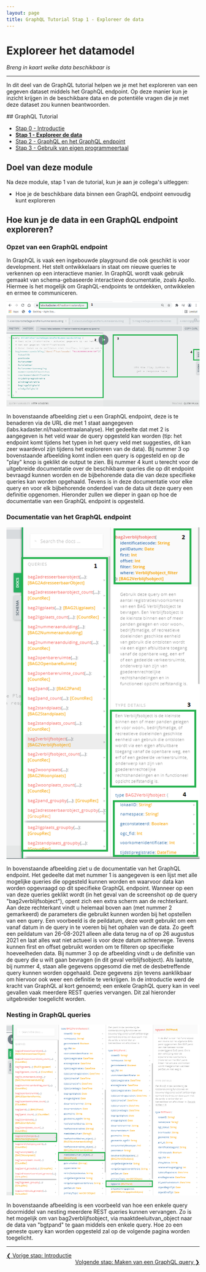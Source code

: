 ```yaml
---
layout: page
title: GraphQL Tutorial Stap 1 - Exploreer de data
---
```


# Exploreer het datamodel

*Breng in kaart welke data beschikbaar is*

***

In dit deel van de GraphQL tutorial helpen we je met het exploreren van een gegeven dataset middels het GraphQL endpoint. Op deze manier kun je inzicht krijgen in de beschikbare data en de potentiële vragen die je met deze dataset zou kunnen beantwoorden.

<div class="textbox" markdown="1">
## GraphQL Tutorial

- [Stap 0 - Introductie](/developer/graphql/tutorial/0-Introductie)
- **[Stap 1 - Exploreer de data](/developer/graphql/tutorial/1-Exploreer-het-datamodel)**
- [Stap 2 - GraphQL en het GraphQL endpoint](/developer/graphql/tutorial/2-graphql-enpoint)
- [Stap 3 - Gebruik van eigen programmeertaal](/developer/graphql/tutorial/3-Gebruik-eigen-programmeertaal)

</div>

## Doel van deze module

Na deze module, stap 1 van de tutorial, kun je aan je collega's uitleggen:

- Hoe je de beschikbare data binnen een GraphQL endpoint eenvoudig kunt exploreren

## Hoe kun je de data in een GraphQL endpoint exploreren?

### Opzet van een GraphQL endpoint

In GraphQL is vaak een ingebouwde playground die ook geschikt is voor development. Het stelt ontwikkelaars in staat om nieuwe queries te verkennen op een interactieve manier. In GraphQL wordt vaak gebruik gemaakt van schema-gebaseerde interactieve documentatie, zoals Apollo. Hiermee is het mogelijk om GraphQL-endpoints te ontdekken, ontwikkelen en ermee te communiceren.

![Developer Index](/assets/images/graphql_endpoint.png)

In bovenstaande afbeelding ziet u een GraphQL endpoint, deze is te benaderen via de URL die met 1 staat aangegeven (labs.kadaster.nl/haalcentraalanalyse). Het gedeelte dat met 2 is aangegeven is het veld waar de query opgesteld kan worden (tip: het endpoint komt tijdens het typen in het query veld met suggesties, dit kan zeer waardevol zijn tijdens het exploreren van de data). Bij nummer 3 op bovenstaande afbeelding komt indien een query is opgesteld en op de "play" knop is geklikt de output te zien. Bij nummer 4 kunt u terecht voor de uitgebreide documentatie over de beschikbare queries die op dit endpoint bevraagd kunnen worden en de bijbehorende data die van deze specifieke queries kan worden opgehaald. Tevens is in deze documentatie voor elke query en voor elk bijbehorende onderdeel van de data uit deze query een definitie opgenomen. Hieronder zullen we dieper in gaan op hoe de documentatie van een GraphQL endpoint is opgesteld. 

### Documentatie van het GraphQL endpoint
![Developer Index](/assets/images/graphql_endpoint2.png)

In bovenstaande afbeelding ziet u de documentatie van het GraphQL endpoint. Het gedeelte dat met nummer 1 is aangegeven is een lijst met alle mogelijke queries die opgesteld kunnen worden en waarvoor data kan worden opgevraagd op dit specifieke GraphQL endpoint. Wanneer op een van deze queries geklikt wordt (in het geval van de screenshot op de query "bag2verblijfsobject"), opent zich een extra scherm aan de rechterkant. Aan deze rechterkant vindt u helemaal boven aan (met nummer 2 gemarkeerd) de parameters die gebruikt kunnen worden bij het opstellen van een query. Een voorbeeld is de peildatum, deze wordt gebruikt om een vanaf datum in de query in te voeren bij het ophalen van de data. Zo geeft een peildatum van 26-08-2021 alleen alle data terug na of op 26 augustus 2021 en laat alles wat niet actueel is voor deze datum achterwege. Tevens kunnen first en offset gebruikt worden om te filteren op specifieke hoeveelheden data. Bij nummer 3 op de afbeelding vindt u de definitie van de query die u wilt gaan bevragen (in dit geval verblijfsobject). Als laatste, bij nummer 4, staan alle gegevens opgesomd die met de desbetreffende query kunnen worden opgehaald. Deze gegevens zijn tevens aanklikbaar om hiervoor ook weer een definitie te verkrijgen. In de introductie werd de kracht van GraphQL al kort genoemd; een enkele GraphQL query kan in veel gevallen vaak meerdere REST queries vervangen. Dit zal hieronder uitgebreider toegelicht worden.

### Nesting in GraphQL queries
![Developer Index](/assets/images/graphql_endpoint3.png)


In bovenstaande afbeelding is een voorbeeld van hoe een enkele query doormiddel van nesting meerdere REST queries kunnen vervangen. Zo is het mogelijk om van bag2verblijfsobject, via maaktdeeluitvan_object naar de data van "bgtpand" te gaan middels een enkele query. Hoe zo een geneste query kan worden opgesteld zal op de volgende pagina worden toegelicht. 

***

<div style="text-align: left">
    <a href="/developer/graphql/tutorial/0-Introductie">
        &#10094; Vorige stap: Introductie
    </a>
</div>
<div style="text-align: right">
    <a href="/developer/graphql/tutorial/2-graphql-enpoint">
        Volgende stap: Maken van een GraphQL query &#10095;
    </a>
</div>
